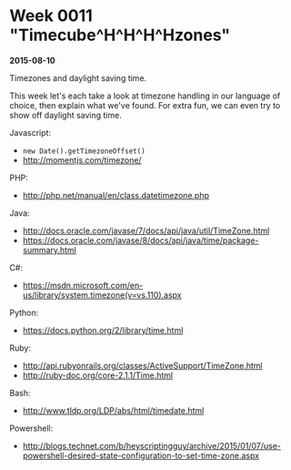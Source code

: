 # Week 0011 "Timecube^H^H^H^Hzones"
**2015-08-10**

Timezones and daylight saving time.

This week let's each take a look at timezone handling in our language of choice, then explain what we've found. For extra fun, we can even try to show off daylight saving time.

Javascript:
* `new Date().getTimezoneOffset()`
* http://momentjs.com/timezone/

PHP:
* http://php.net/manual/en/class.datetimezone.php

Java:
* http://docs.oracle.com/javase/7/docs/api/java/util/TimeZone.html
* https://docs.oracle.com/javase/8/docs/api/java/time/package-summary.html

C#:
* https://msdn.microsoft.com/en-us/library/system.timezone(v=vs.110).aspx

Python:
* https://docs.python.org/2/library/time.html

Ruby:
* http://api.rubyonrails.org/classes/ActiveSupport/TimeZone.html
* http://ruby-doc.org/core-2.1.1/Time.html

Bash:
* http://www.tldp.org/LDP/abs/html/timedate.html

Powershell:
* http://blogs.technet.com/b/heyscriptingguy/archive/2015/01/07/use-powershell-desired-state-configuration-to-set-time-zone.aspx
